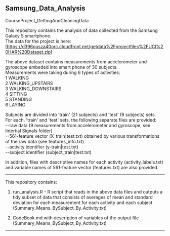 ## Samsung_Data_Analysis
CourseProject_GettingAndCleaningData

This repository contains the analysis of data collected from the Samsung Galaxy S smartphone.  
The data for the project is here:  
[https://d396qusza40orc.cloudfront.net/getdata%2Fprojectfiles%2FUCI%20HAR%20Dataset.zip]

The above dataset contains measurements from accelerometer and gyroscope embeded into smart phone of 30 subjects.  
Measurements were taking during 6 types of activities:  
1 WALKING  
2 WALKING_UPSTAIRS  
3 WALKING_DOWNSTAIRS  
4 SITTING  
5 STANDING  
6 LAYING  

Subjects are divided into 'train' (21 subjects) and 'test' (9 subjects) sets.  
For each, 'train' and 'test' sets, the following separate files are provided:  
--raw data (9 measurements from accelerometer and gyroscope, see Intertial Signals folder)  
--561-feature vector (X_train|test.txt) obtained by various transformations of the raw data (see features_info.txt)  
--activity identifier (y-train|test.txt)  
--subject identifier (subject_train|test.txt)  

In addition, files with descriptive names for each activity (activity_labels.txt) and variable names of 561-feature vector (features.txt) are also provided.

************************
This repository contains:

1. run_analysis.R - R script that reads in the above data files and outputs a tidy subset of data that consists of averages of  mean and standard deviation for each measurement for each activity and each subject (Summary_Means_BySubject_By_Activity.txt)

2. CodeBook.md with description of variables of the output file (Summary_Means_BySubject_By_Activity.txt)

***********************